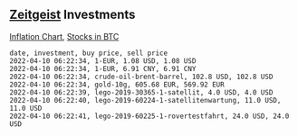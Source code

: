 ## [Zeitgeist](index.html) Investments

[Inflation Chart](https://inflationchart.com),
[Stocks in BTC](https://stonksinbtc.xyz/)

```
date, investment, buy price, sell price
2022-04-10 06:22:34, 1-EUR, 1.08 USD, 1.08 USD
2022-04-10 06:22:34, 1-EUR, 6.91 CNY, 6.91 CNY
2022-04-10 06:22:34, crude-oil-brent-barrel, 102.8 USD, 102.8 USD
2022-04-10 06:22:34, gold-10g, 605.68 EUR, 569.92 EUR
2022-04-10 06:22:39, lego-2019-30365-1-satellit, 4.0 USD, 4.0 USD
2022-04-10 06:22:40, lego-2019-60224-1-satellitenwartung, 11.0 USD, 11.0 USD
2022-04-10 06:22:41, lego-2019-60225-1-rovertestfahrt, 24.0 USD, 24.0 USD
```
